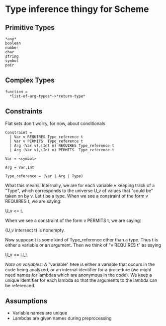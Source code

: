 Type inference thingy for Scheme
================================

Primitive Types
---------------
```
*any*
boolean
number
char
string
symbol
pair
```

Complex Types
-------------
```
function =
  *list-of-arg-types*->*return-type*
```

Constraints
-----------
Flat sets
don't worry, for now, about conditionals
```
Constraint =
  | Var v REQUIRES Type_reference t
  | Var v PERMITS  Type_reference t
  | Arg (Var v),(Int n) REQUIRES Type_reference t
  | Arg (Var v),(Int n) PERMITS  Type_reference t

Var = <symbol>

Arg = Var,Int

Type_reference = (Var | Arg | Type)
```

What this means: Internally, we are for each variable v keeping track of a
"Type", which corresponds to the universe U_v of values that "could be" taken
on by v.  Let t be a type.  When we see a constraint of the form v REQUIRES t,
we are saying:

U_v <= t.

When we see a constraint of the form v PERMITS t, we are saying:

(U_v intersect t) is nonempty.

Now suppose t is some kind of Type_reference other than a type.  Thus t is
either a variable or an argument.  Then we think of "v REQUIRES t" as saying

U_v <= U_t.

_Note on variables_: A "variable" here is either a variable that occurs in the
code being analyzed, or an internal identifier for a procedure (we might need
names for lambdas which are anonymous in the code).  We keep a unique
identifier for each lambda so that the arguments to the lambda can be
referenced.

Assumptions
-----------
* Variable names are unique
* Lambdas are given names during preprocessing



